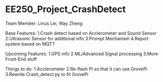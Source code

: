 # EE250_Project_CrashDetect

Team Member: Linus Lei, Way Zheng

Base Features:
1.Crash detect based on Acclerometer and Sound Sensor
2.Ultrasonic Sensor for additional info
3.Prompt Mechanism
4.Report system based on MQTT

Upcoming Features:
1.GPS info
2.ML/Advanced Signal processing
3.More Front-End stuff

Things to do:
1.Acclerometer
2.Re-flash Pi so that it can use GrovePi
3.Rewrite Crash_detect.py to fit GrovePi
